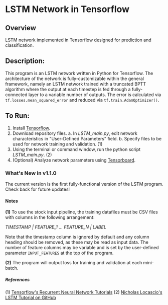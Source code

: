# LSTM Network in Tensorflow

## Overview
LSTM network implemented in Tensorflow designed for prediction and classification.

## Description:
This program is an LSTM network written in Python for Tensorflow. The architecture of the network is fully-customizable within the general framework, namely an LSTM network trained with a truncated BPTT algorithm where the output at each timestep is fed through a fully-connected layer to a variable number of outputs. The error is calculated via `tf.losses.mean_squared_error` and reduced via `tf.train.AdamOptimizer()`.

## To Run:
1. Install [Tensorflow](https://www.tensorflow.org/install/).
2. Download repository files.
  a. In *LSTM_main.py*, edit network characteristics in "User-Defined Parameters" field.
  b. Specify files to be used for network training and validation. (1)
3. Using the terminal or command window, run the python script *LSTM_main.py*. (2)
4. (Optional) Analyze network parameters using [Tensorboard](https://www.tensorflow.org/get_started/summaries_and_tensorboard).

### What's New in v1.1.0
The current version is the first fully-functional version of the LSTM program. Check back for future updates!

#### Notes
**(1)** To use the stock input pipeline, the training datafiles must be CSV files with columns in the following arrangement:

*TIMESTAMP | FEATURE_1 ... FEATURE_N | LABEL*

Note that the timestamp column is ignored by default and any column heading should be removed, as these may be read as input data. The number of feature columns may be variable and is set by the user-defined parameter `INPUT_FEATURES` at the top of the program.

**(2)** The program will output loss for training and validation at each mini-batch.

##### References
(1) [Tensorflow's Recurrent Neural Network Tutorials](https://www.tensorflow.org/tutorials/recurrent)
(2) [Nicholas Locascio's LSTM Tutorial on GitHub](https://github.com/nicholaslocascio/bcs-lstm/blob/master/Lab.ipynb)
